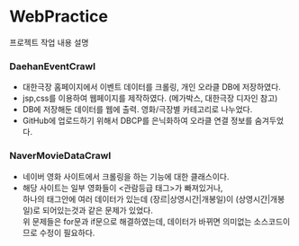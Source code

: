 # WebPractice

프로젝트 작업 내용 설명
### DaehanEventCrawl
- 대한극장 홈페이지에서 이벤트 데이터를 크롤링, 개인 오라클 DB에 저장하였다.
- jsp,css를 이용하여 웹페이지를 제작하였다. (메가박스, 대한극장 디자인 참고)
- DB에 저장해둔 데이터를 웹에 출력. 영화/극장별 카테고리로 나누었다.
- GitHub에 업로드하기 위해서 DBCP를 은닉화하여 오라클 연결 정보를 숨겨두었다.

### NaverMovieDataCrawl
- 네이버 영화 사이트에서 크롤링을 하는 기능에 대한 클래스이다.<br>
- 해당 사이트는 일부 영화들이 <관람등급 태그>가 빠져있거나,<br>
  하나의 태그안에 여러 데이터가 있는데 (장르|상영시간|개봉일)이 (상영시간|개봉일)로 되어있는것과 같은 문제가 있었다. <br>
  위 문제들은 for문과 if문으로 해결하였는데, 데이터가 바뀌면 의미없는 소스코드이므로 수정이 필요하다.
